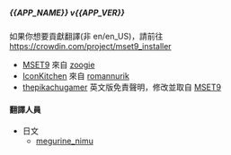 ##### {{APP_NAME}} v{{APP_VER}}

<translatable-comment> 如果你想要貢獻翻譯(非 en/en_US)，請前往 https://crowdin.com/project/mset9_installer </translatable-comment>

- [MSET9](https://github.com/zoogie/MSET9) 來自 [zoogie](https://github.com/zoogie)
- [IconKitchen](https://icon.kitchen) 來自 [romannurik](https://twitter.com/romannurik)
- [thepikachugamer](https://github.com/Naim2000) 英文版免責聲明，修改並取自 [MSET9](https://github.com/zoogie/MSET9)

#### 翻譯人員

- 日文
  - [megurine_nimu](https://crowdin.com/profile/megurine_nimu)
